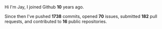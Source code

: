 Hi I'm Jay, I joined Github **10** years ago.

Since then I've pushed **1738** commits, opened **70** issues, submitted **182** pull requests, and contributed to **16** public repositories.
